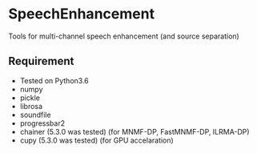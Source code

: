 # SpeechEnhancement
Tools for multi-channel speech enhancement (and source separation)
## Requirement
* Tested on Python3.6
* numpy
* pickle
* librosa
* soundfile
* progressbar2
* chainer (5.3.0 was tested) (for MNMF-DP, FastMNMF-DP, ILRMA-DP)
* cupy (5.3.0 was tested) (for GPU accelaration)
